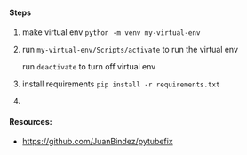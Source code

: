 #### Steps

1) make virtual env
`python -m venv my-virtual-env`

2) run `my-virtual-env/Scripts/activate` to run the virtual env

    run `deactivate` to turn off virtual env

3) install requirements
`pip install -r requirements.txt`

4)

#### Resources:
* https://github.com/JuanBindez/pytubefix
